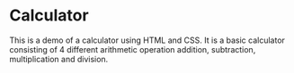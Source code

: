 # Calculator
This is a demo of a calculator using HTML and CSS. It is a basic calculator consisting of 4 different arithmetic operation
addition, subtraction, multiplication and division.
